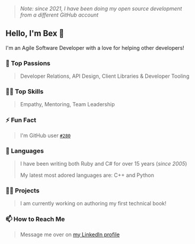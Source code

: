> _Note: since 2021, I have been doing my open source development from a different GitHub account_

## Hello, I'm Bex 👋

I'm an Agile Software Developer with a love for helping other developers!

### 💝 Top Passions
> Developer Relations, API Design, Client Libraries & Developer Tooling

### 👩‍💻 Top Skills
> Empathy, Mentoring, Team Leadership

### ⚡ Fun Fact
> I'm GitHub user [`#280`](https://caius.github.io/github_id/#beccasaurus)

### 💎 Languages
> I have been writing both Ruby and C# for over 15 years (_since 2005_)
>
> My latest most adored languages are: C++ and Python
 
### 👩‍💻 Projects
> I am currently working on authoring my first technical book!

### 📫 How to Reach Me
> Message me over on [my LinkedIn profile](https://www.linkedin.com/in/rebeccataylorr/)
